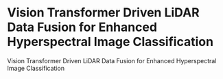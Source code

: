 # Vision Transformer Driven LiDAR Data Fusion for Enhanced Hyperspectral Image Classification
Vision Transformer Driven LiDAR Data Fusion for Enhanced Hyperspectral Image Classification
